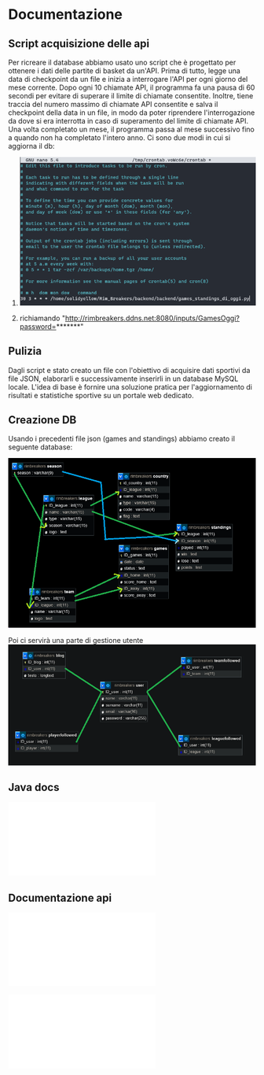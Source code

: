 # Documentazione

## Script acquisizione delle api

Per ricreare il database abbiamo usato uno script che è progettato per ottenere i dati delle partite di basket da un'API. Prima di tutto, legge una data di checkpoint da un file e inizia a interrogare l'API per ogni giorno del mese corrente. Dopo ogni 10 chiamate API, il programma fa una pausa di 60 secondi per evitare di superare il limite di chiamate consentite. Inoltre, tiene traccia del numero massimo di chiamate API consentite e salva il checkpoint della data in un file, in modo da poter riprendere l'interrogazione da dove si era interrotta in caso di superamento del limite di chiamate API. Una volta completato un mese, il programma passa al mese successivo fino a quando non ha completato
l'intero anno. Ci sono due modi in cui si aggiorna il db:

1) ![Alt text](../img/cronjob.png)

2) richiamando "<http://rimbreakers.ddns.net:8080/inputs/GamesOggi?password=>*******"

## Pulizia

Dagli script e stato creato un file con l'obiettivo di acquisire dati sportivi da file JSON, elaborarli e successivamente inserirli in un database MySQL locale. L'idea di base è fornire una soluzione pratica per l'aggiornamento di risultati e statistiche sportive su un portale web dedicato.

## Creazione DB

Usando i precedenti file json (games and standings) abbiamo creato il seguente database:

![DATABASE](../img/1DBxapi.png)

Poi ci servirà una parte di gestione utente
![DATABASE](../img/2DBxapi.png)

## Java docs

![java docs](java_docs.md)

## Documentazione api

![Documentazione Api](apidocumentation2.md)

![Documentazione Api json importanti](apidocumentation.md)
